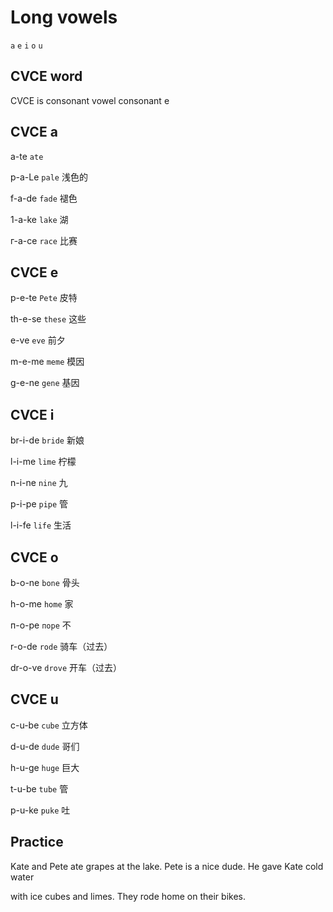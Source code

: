 # Long vowels
`a` `e` `i` `o` `u`
## CVCE word
CVCE is consonant vowel consonant e
## CVCE a
a-te `ate`

p-a-Le `pale` 浅色的

f-a-de `fade` 褪色

1-a-ke `lake` 湖

г-а-се `race` 比赛
## CVCE e
p-e-te `Pete` 皮特

th-e-se `these` 这些

e-ve `eve` 前夕 

m-e-me `meme` 模因

g-e-ne `gene` 基因
## CVCE i
br-i-de `bride` 新娘

l-i-me `lime` 柠檬

n-i-ne `nine` 九

p-i-pe `pipe` 管

l-i-fe `life` 生活

## CVCE o
b-o-ne `bone` 骨头

h-o-me `home` 家

п-о-ре `поре` 不

r-o-de `rode` 骑车（过去）

dr-o-ve `drove` 开车（过去）
## CVCE u
c-u-be `cube` 立方体

d-u-de `dude` 哥们

h-u-ge `huge` 巨大

t-u-be `tube` 管

p-u-ke `puke` 吐
## Practice
Kate and Pete ate grapes at the lake. Pete is a nice dude. He gave Kate cold water 

with ice cubes and limes. They rode home on their bikes.